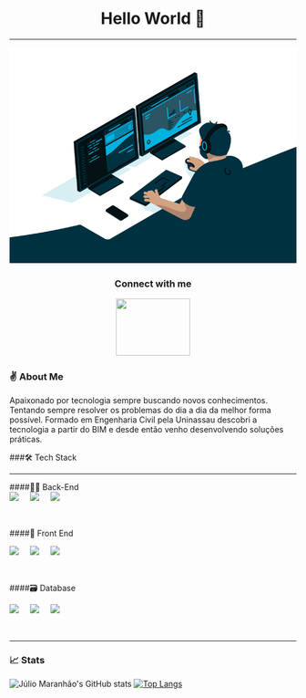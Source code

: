 <div align="center">
<h1>Hello World 👋</h1>
</div>
<hr>
<img src="coding.gif">
<h3 align="center">
  Connect with me
</h3>
<div align="center">
<a href="https://www.linkedin.com/in/juliomaranhao/">
<img width="130px" height="100px" src="https://cdn.jsdelivr.net/gh/devicons/devicon/icons/linkedin/linkedin-original-wordmark.svg" />
</a>
</div>

<!-- About Me -->
### ✌ About Me

Apaixonado por tecnologia sempre buscando novos conhecimentos. Tentando sempre resolver os problemas do dia a dia da melhor forma possível. Formado em Engenharia Civil pela Uninassau descobri a tecnologia a partir do BIM e desde então venho desenvolvendo soluções práticas.

<!-- Tech Stack -->
###🛠 Tech Stack
<hr>
####👨‍💻 Back-End
<div style="display: flex; flex-direction: row; gap: 20px">
<img height="50px" src="https://cdn.jsdelivr.net/gh/devicons/devicon/icons/nodejs/nodejs-original.svg" />
<img height="50px" src="https://cdn.jsdelivr.net/gh/devicons/devicon/icons/python/python-original-wordmark.svg" />
<img height="50px" src="https://cdn.jsdelivr.net/gh/devicons/devicon/icons/typescript/typescript-original.svg" />
</div>

####🎨 Front End
<div style="display: flex; flex-direction: row; gap: 20px">
<img height="50px" src="https://cdn.jsdelivr.net/gh/devicons/devicon/icons/html5/html5-original-wordmark.svg" />
<img height="50px" src="https://cdn.jsdelivr.net/gh/devicons/devicon/icons/css3/css3-original-wordmark.svg" />
<img height="50px" src="https://cdn.jsdelivr.net/gh/devicons/devicon/icons/angularjs/angularjs-plain.svg" />
</div>

####🗃 Database
<div style="display: flex; flex-direction: row; gap: 20px">
<img height="50px" src="https://cdn.jsdelivr.net/gh/devicons/devicon/icons/mysql/mysql-original-wordmark.svg" />
<img height="50px" src="https://cdn.jsdelivr.net/gh/devicons/devicon/icons/mongodb/mongodb-original-wordmark.svg" />
<img height="50px" src="https://cdn.jsdelivr.net/gh/devicons/devicon/icons/postgresql/postgresql-original-wordmark.svg" />
</div>

<hr>

<!-- Github stats -->
### 📈 Stats
![Júlio Maranhão's GitHub stats](https://github-readme-stats.vercel.app/api?username=Julio-Maranhao&show_icons=true&theme=tokyonight&count_private=true)
[![Top Langs](https://github-readme-stats.vercel.app/api/top-langs/?username=anuraghazra&theme=tokyonight&layout=compact&count_private=true)](https://github.com/anuraghazra/github-readme-stats)

